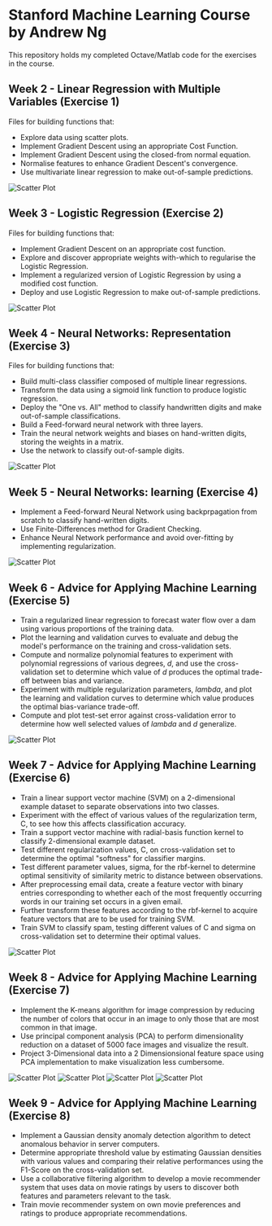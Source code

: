 # Stanford Machine Learning Course by Andrew Ng
This repository holds my completed Octave/Matlab code for the exercises in the course. 


## Week 2 - Linear Regression with Multiple Variables (Exercise 1)
Files for building functions that:
- Explore data using scatter plots.
- Implement Gradient Descent using an appropriate Cost Function.
- Implement Gradient Descent using the closed-from normal equation.
- Normalise features to enhance Gradient Descent's convergence. 
- Use multivariate linear regression to make out-of-sample predictions.

![Scatter Plot](https://github.com/aabdelmak/Machine-Learning/blob/master/gradientcurve.png)


## Week 3 - Logistic Regression (Exercise 2) 
Files for building functions that:
- Implement Gradient Descent on an appropriate cost function. 
- Explore and discover appropriate weights with-which to regularise the Logistic Regression. 
- Implement a regularized version of Logistic Regression by using a modified cost function.  
- Deploy and use Logistic Regression to make out-of-sample predictions.

![Scatter Plot](https://github.com/aabdelmak/Machine-Learning/blob/master/logisticClassifier.png)


## Week 4 - Neural Networks: Representation (Exercise 3)
Files for building functions that:
- Build multi-class classifier composed of multiple linear regressions.
- Transform the data using a sigmoid link function to produce logistic regression.
- Deploy the "One vs. All" method to classify handwritten digits and make out-of-sample classifications.
- Build a Feed-forward neural network with three layers.
- Train the neural network weights and biases on hand-written digits, storing the weights in a matrix.
- Use the network to classify out-of-sample digits.

![Scatter Plot](https://github.com/aabdelmak/Machine-Learning/blob/master/mnistagain.png)


## Week 5 - Neural Networks: learning (Exercise 4)
- Implement a Feed-forward Neural Network using backprpagation from scratch to classify hand-written digits.
- Use Finite-Differences method for Gradient Checking.
- Enhance Neural Network performance and avoid over-fitting by implementing regularization.

![Scatter Plot](https://github.com/aabdelmak/Machine-Learning/blob/master/mnistviz.png)


## Week 6 - Advice for Applying Machine Learning (Exercise 5)
- Train a regularized linear regression to forecast water flow over a dam using various proportions of the training data.
- Plot the learning and validation curves to evaluate and debug the model's performance on the training and cross-validation sets.
- Compute and normalize polynomial features to experiment with polynomial regressions of various degrees, *d*, and use the cross-validation set to determine which value of *d* produces the optimal trade-off between bias and variance.
- Experiment with multiple regularization parameters, *lambda*, and plot the learning and validation curves to determine which value produces the optimal bias-variance trade-off.
- Compute and plot test-set error against cross-validation error to determine how well selected values of *lambda* and *d* generalize.  

![Scatter Plot](https://github.com/aabdelmak/Machine-Learning/blob/master/ex5graph.png)


## Week 7 - Advice for Applying Machine Learning (Exercise 6)
- Train a linear support vector machine (SVM) on a 2-dimensional example dataset to separate observations into two classes.
- Experiment with the effect of various values of the regularization term, C, to see how this affects classification accuracy.
- Train a support vector machine with radial-basis function kernel to classify 2-dimensional example dataset. 
- Test different regularization values, C, on cross-validation set to determine the optimal "softness" for classifier margins.
- Test different parameter values, sigma, for the rbf-kernel to determine optimal sensitivity of similarity metric to distance between observations.
- After preprocessing email data, create a feature vector with binary entries corresponding to whether each of the most frequently occurring words in our training set occurs in a given email.
- Further transform these features according to the rbf-kernel to acquire feature vectors that are to be used for training SVM.
- Train SVM to classify spam, testing different values of C and sigma on cross-validation set to determine their optimal values.

![Scatter Plot](https://github.com/aabdelmak/Machine-Learning/blob/master/svm2.png)

## Week 8 - Advice for Applying Machine Learning (Exercise 7)
- Implement the K-means algorithm for image compression by reducing the number of colors that occur in an image to only those that are most common in that image. 
- Use principal component analysis (PCA) to perform dimensionality reduction on a dataset of 5000 face images and visualize the result.
- Project 3-Dimensional data into a 2 Dimensionsional feature space using PCA implementation to make visualization less cumbersome. 

![Scatter Plot](https://github.com/aabdelmak/Machine-Learning/blob/master/imageCompressed.png)
![Scatter Plot](https://github.com/aabdelmak/Machine-Learning/blob/master/faces4.png)
![Scatter Plot](https://github.com/aabdelmak/Machine-Learning/blob/master/scatterpca2.png)
![Scatter Plot](https://github.com/aabdelmak/Machine-Learning/blob/master/scatterpca.png)


## Week 9 - Advice for Applying Machine Learning (Exercise 8)
- Implement a Gaussian density anomaly detection algorithm to detect anomalous behavior in server computers. 
- Determine appropriate threshold value by estimating Gaussian densities with various values and comparing their relative performances using the F1-Score on the cross-validation set.
- Use a collaborative filtering algorithm to develop a movie recommender system that uses data on movie ratings by users to discover both features and parameters relevant to the task.
- Train movie recommender system on own movie preferences and ratings to produce appropriate recommendations. 
